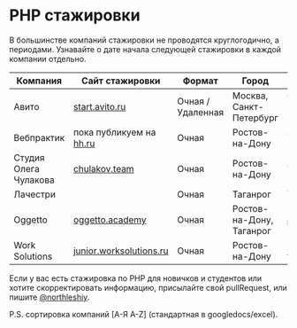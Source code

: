 # PHP стажировки

В большинстве компаний стажировки не проводятся круглогодично, а периодами. Узнавайте о дате начала следующей стажировки в каждой компании отдельно.

| Компания       | Сайт стажировки                                                 | Формат            | Город                       | Контакты                                                                                   |
| -------------- | --------------------------------------------------------------- | ----------------- | --------------------------- | ------------------------------------------------------------------------------------------ |
| Авито          | [start.avito.ru](https://start.avito.ru/tech)                   | Очная / Удаленная | Москва, Санкт-Петербург     | Смотри на сайте в момент набора, зависит от команды.                                       |
| Вебпрактик     | пока публикуем на [hh.ru](https://rostov.hh.ru/employer/726289) | Очная             | Ростов-на-Дону              | Telegram: [@ali_na_na1](https://t.me/ali_na_na1) |
| Студия Олега Чулакова        | [chulakov.team](https://chulakov.team/students)                 | Очная             | Ростов-на-Дону              | Telegram: [@Latvits](https://t.me/Latvits)                                                 |
| Лачестри       |                                                                 | Очная             | Таганрог                    | Telegram: [@wwwonderfox](https://t.me/wwwonderfox)                                         |
| Oggetto        | [oggetto.academy](http://oggetto.academy/#courses)              | Очная             | Ростов-на-Дону, Таганрог | [academy@oggettoweb.com](mailto:academy@oggettoweb.com)                                    |
| Work Solutions | [junior.worksolutions.ru](https://junior.worksolutions.ru/)     | Очная             | Ростов-на-Дону              | [hr@worksolutions.ru](mailto:hr@worksolutions.ru)                                          |

Если у вас есть стажировка по PHP для новичков и студентов или хотите скорректировать информацию, присылайте свой pullRequest, или пишите [@northleshiy](https://t.me/northleshiy).

P.S. сортировка компаний [А-Я A-Z] (стандартная в googledocs/excel).


